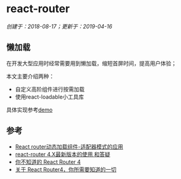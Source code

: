 # react-router

*创建于：2018-08-17；更新于：2019-04-16*

## 懒加载

在开发大型应用时经常需要用到懒加载，缩短首屏时间，提高用户体验；

本文主要介绍两种：
- 自定义高阶组件进行按需加载
- 使用react-loadable小工具库

具体实现参考[demo](https://github.com/mosbyxsy/react-lazy-loading)

## 参考

- [React router动态加载组件-适配器模式的应用](https://juejin.im/post/5b9850cae51d450e74288576)
- [react-router 4.X最新版本的使用 和答疑](https://www.jianshu.com/p/bc3a8a63c072)
- [你不知道的 React Router 4](https://zhuanlan.zhihu.com/p/28585911)
- [关于 React Router4，你所需要知道的一切](https://www.jianshu.com/p/a118a55edcbf)
